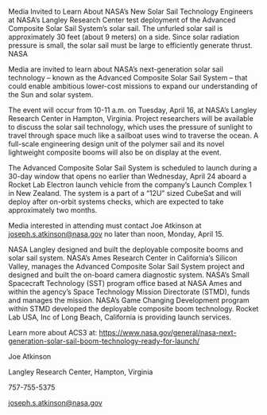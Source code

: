 Media Invited to Learn About NASA’s New Solar Sail Technology 
 Engineers at NASA’s Langley Research Center test deployment of the Advanced Composite Solar Sail System’s solar sail. The unfurled solar sail is approximately 30 feet (about 9 meters) on a side. Since solar radiation pressure is small, the solar sail must be large to efficiently generate thrust. NASA

Media are invited to learn about NASA’s next-generation solar sail technology – known as the Advanced Composite Solar Sail System – that could enable ambitious lower-cost missions to expand our understanding of the Sun and solar system.

The event will occur from 10-11 a.m. on Tuesday, April 16, at NASA’s Langley Research Center in Hampton, Virginia. Project researchers will be available to discuss the solar sail technology, which uses the pressure of sunlight to travel through space much like a sailboat uses wind to traverse the ocean. A full-scale engineering design unit of the polymer sail and its novel lightweight composite booms will also be on display at the event.

The Advanced Composite Solar Sail System is scheduled to launch during a 30-day window that opens no earlier than Wednesday, April 24 aboard a Rocket Lab Electron launch vehicle from the company’s Launch Complex 1 in New Zealand. The system is a part of a “12U” sized CubeSat and will deploy after on-orbit systems checks, which are expected to take approximately two months.

Media interested in attending must contact Joe Atkinson at joseph.s.atkinson@nasa.gov no later than noon, Monday, April 15.

NASA Langley designed and built the deployable composite booms and solar sail system. NASA’s Ames Research Center in California’s Silicon Valley, manages the Advanced Composite Solar Sail System project and designed and built the on-board camera diagnostic system. NASA’s Small Spacecraft Technology (SST) program office based at NASA Ames and within the agency’s Space Technology Mission Directorate (STMD), funds and manages the mission. NASA’s Game Changing Development program within STMD developed the deployable composite boom technology. Rocket Lab USA, Inc of Long Beach, California is providing launch services.

Learn more about ACS3 at: https://www.nasa.gov/general/nasa-next-generation-solar-sail-boom-technology-ready-for-launch/

Joe Atkinson

Langley Research Center, Hampton, Virginia

757-755-5375

joseph.s.atkinson@nasa.gov